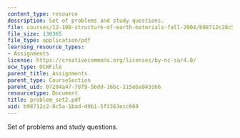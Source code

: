 ```yaml
---
content_type: resource
description: Set of problems and study questions.
file: courses/12-108-structure-of-earth-materials-fall-2004/b98712c28c5a1badd9b15f3363ecc669_problem_set2.pdf
file_size: 130365
file_type: application/pdf
learning_resource_types:
- Assignments
license: https://creativecommons.org/licenses/by-nc-sa/4.0/
ocw_type: OCWFile
parent_title: Assignments
parent_type: CourseSection
parent_uid: 07204a47-78f9-5bdd-16bc-115eba943166
resourcetype: Document
title: problem_set2.pdf
uid: b98712c2-8c5a-1bad-d9b1-5f3363ecc669
---
```

Set of problems and study questions.